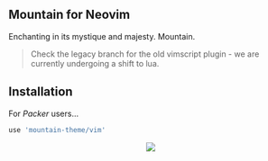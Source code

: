## Mountain for Neovim
Enchanting in its mystique and majesty. Mountain.

> Check the legacy branch for the old vimscript plugin - we are currently undergoing a shift to  lua.

## Installation
For *Packer* users...
```lua
use 'mountain-theme/vim'
```

<p align="center">
<a href="https://github.com/mountain-theme/Mountain"><img src="https://img.shields.io/static/v1?label=Powered%20By&message=Mountain&color=9ec49f&style=for-the-badge&labelColor=0f0f0f"></a>
</p>
